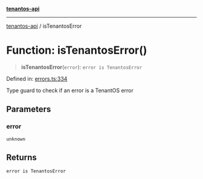 [**tenantos-api**](../README.md)

***

[tenantos-api](../globals.md) / isTenantosError

# Function: isTenantosError()

> **isTenantosError**(`error`): `error is TenantosError`

Defined in: [errors.ts:334](https://github.com/shadmanZero/tenantos-api/blob/fe61944d7cb3ee6cc3061a8309e45287291cb501/src/errors.ts#L334)

Type guard to check if an error is a TenantOS error

## Parameters

### error

`unknown`

## Returns

`error is TenantosError`
